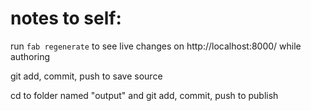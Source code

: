 # notes to self:

run `fab regenerate` to see live changes on http://localhost:8000/ while authoring

git add, commit, push to save source

cd to folder named "output" and git add, commit, push to publish
